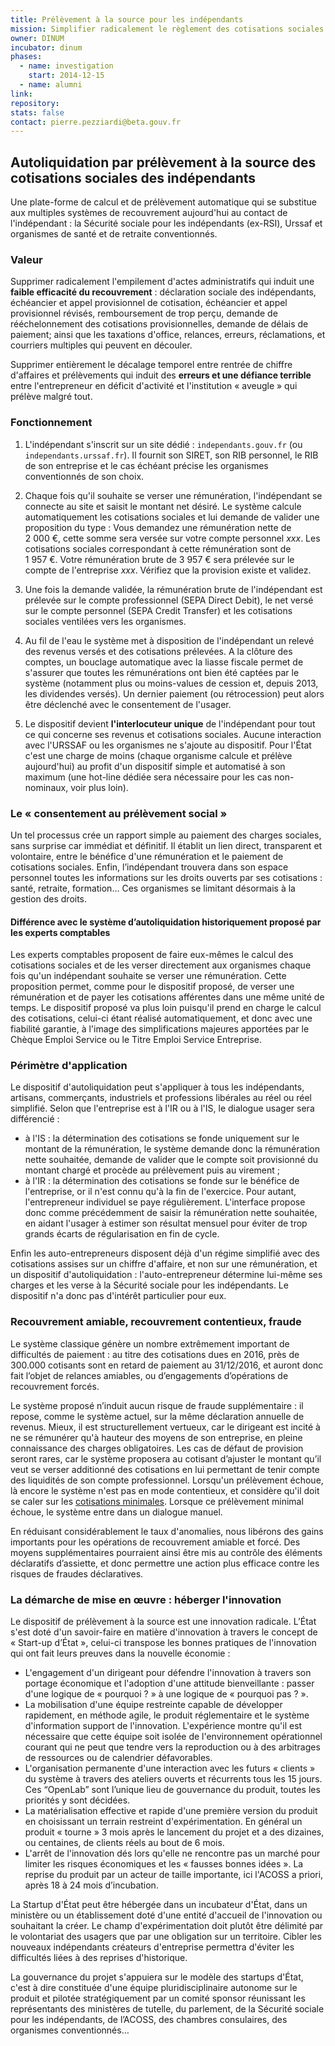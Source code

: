 ```yaml
---
title: Prélèvement à la source pour les indépendants
mission: Simplifier radicalement le règlement des cotisations sociales par les indépendants
owner: DINUM
incubator: dinum
phases:
  - name: investigation
    start: 2014-12-15
  - name: alumni
link:
repository:
stats: false
contact: pierre.pezziardi@beta.gouv.fr
---
```


## Autoliquidation par prélèvement à la source des cotisations sociales des indépendants

Une plate-forme de calcul et de prélèvement automatique qui se substitue aux multiples systèmes de recouvrement aujourd'hui au contact de l'indépendant : la Sécurité sociale pour les indépendants (ex-RSI), Urssaf et organismes de santé et de retraite conventionnés.

### Valeur

Supprimer radicalement l'empilement d'actes administratifs qui induit une __faible efficacité du recouvrement__ : déclaration sociale des indépendants, échéancier et appel provisionnel de cotisation, échéancier et appel provisionnel révisés, remboursement de trop perçu, demande de rééchelonnement des cotisations provisionnelles, demande de délais de paiement; ainsi que les taxations d'office, relances, erreurs, réclamations, et courriers multiples qui peuvent en découler.

Supprimer entièrement le décalage temporel entre rentrée de chiffre d'affaires et prélèvements qui induit des __erreurs et une défiance terrible__ entre l'entrepreneur en déficit d'activité et l'institution «&nbsp;aveugle&nbsp;» qui prélève malgré tout.

### Fonctionnement

1. L'indépendant s'inscrit sur un site dédié : `independants.gouv.fr` (ou `independants.urssaf.fr`). Il fournit son SIRET, son RIB personnel, le RIB de son entreprise et le cas échéant précise les organismes conventionnés de son choix.

2. Chaque fois qu'il souhaite se verser une rémunération, l'indépendant se connecte au site et saisit le montant net désiré. Le système calcule automatiquement les cotisations sociales et lui demande de valider une proposition du type : Vous demandez une rémunération nette de 2&nbsp;000&nbsp;€, cette somme sera versée sur votre compte personnel _xxx_. Les cotisations sociales correspondant à cette rémunération sont de 1&nbsp;957&nbsp;€. Votre rémunération brute de 3&nbsp;957&nbsp;€ sera prélevée sur le compte de l'entreprise _xxx_. Vérifiez que la provision existe et validez.

3. Une fois la demande validée, la rémunération brute de l'indépendant est prélevée sur le compte professionnel (SEPA Direct Debit), le net versé sur le compte personnel (SEPA Credit Transfer) et les cotisations sociales ventilées vers les organismes.

4. Au fil de l'eau le système met à disposition de l'indépendant un relevé des revenus versés et des cotisations prélevées. A la clôture des comptes, un bouclage automatique avec la liasse fiscale permet de s'assurer que toutes les rémunérations ont bien été captées par le système (notamment plus ou moins-values de cession et, depuis 2013, les dividendes versés). Un dernier paiement (ou rétrocession) peut alors être déclenché avec le consentement de l'usager.

5. Le dispositif devient __l'interlocuteur unique__ de l'indépendant pour tout ce qui concerne ses revenus et cotisations sociales. Aucune interaction avec l'URSSAF ou les organismes ne s'ajoute au dispositif. Pour l'État c'est une charge de moins (chaque organisme calcule et prélève aujourd'hui) au profit d'un dispositif simple et automatisé à son maximum (une hot-line dédiée sera nécessaire pour les cas non-nominaux, voir plus loin).

### Le «&nbsp;consentement au prélèvement social&nbsp;»

Un tel processus crée un rapport simple au paiement des charges sociales, sans surprise car immédiat et définitif.
Il établit un lien direct, transparent et volontaire, entre le bénéfice d'une rémunération et le paiement de cotisations sociales. Enfin, l’indépendant trouvera dans son espace personnel toutes les informations sur les droits ouverts par ses cotisations : santé, retraite, formation… Ces organismes se limitant désormais à la gestion des droits.

#### Différence avec le système d’autoliquidation historiquement proposé par les experts comptables

Les experts comptables proposent de faire eux-mêmes le calcul des cotisations sociales et de les verser directement aux organismes chaque fois qu'un indépendant souhaite se verser une rémunération. Cette proposition permet, comme pour le dispositif proposé, de verser une rémunération et de payer les cotisations afférentes dans une même unité de temps.
Le dispositif proposé va plus loin puisqu'il prend en charge le calcul des cotisations, celui-ci étant réalisé automatiquement, et donc avec une fiabilité garantie, à l'image des simplifications majeures apportées par le Chèque Emploi Service ou le Titre Emploi Service Entreprise.

### Périmètre d'application

Le dispositif d'autoliquidation peut s'appliquer à tous les indépendants, artisans, commerçants, industriels et professions libérales au réel ou réel simplifié. Selon que l'entreprise est à l'IR ou à l'IS, le dialogue usager sera différencié :

- à l'IS : la détermination des cotisations se fonde uniquement sur le montant de la rémunération, le système demande donc la rémunération nette souhaitée, demande de valider que le compte soit provisionné du montant chargé et procède au prélèvement puis au virement ;
- à l'IR : la détermination des cotisations se fonde sur le bénéfice de l'entreprise, or il n'est connu qu'à la fin de l'exercice. Pour autant, l'entrepreneur individuel se paye régulièrement. L'interface propose donc comme précédemment de saisir la rémunération nette souhaitée, en aidant l'usager à estimer son résultat mensuel pour éviter de trop grands écarts de régularisation en fin de cycle.

Enfin les auto-entrepreneurs disposent déjà d'un régime simplifié avec des cotisations assises sur un chiffre d'affaire, et non sur une rémunération, et un dispositif d'autoliquidation : l'auto-entrepreneur détermine lui-même ses charges et les verse à la Sécurité sociale pour les indépendants. Le dispositif n'a donc pas d'intérêt particulier pour eux.

### Recouvrement amiable, recouvrement contentieux, fraude

Le système classique génère un nombre extrêmement important de difficultés de paiement : au titre des cotisations dues en 2016, près de 300.000 cotisants sont en retard de paiement au 31/12/2016, et auront donc fait l’objet de relances amiables, ou d’engagements d’opérations de recouvrement forcés.

Le système proposé n’induit aucun risque de fraude supplémentaire : il repose, comme le système actuel, sur la même déclaration annuelle de revenus. Mieux, il est structurellement vertueux, car le dirigeant est incité à ne se rémunérer qu'à hauteur des moyens de son entreprise, en pleine connaissance des charges obligatoires. Les cas de défaut de provision seront rares, car le système proposera au cotisant d’ajuster le montant qu’il veut se verser additionné des cotisations en lui permettant de tenir compte des liquidités de son compte professionnel. Lorsqu'un prélèvement échoue, là encore le système n'est pas en mode contentieux, et considère qu'il doit se caler sur les [cotisations minimales](https://www.rsi.fr/cotisations/artisans-commercants/calcul-des-cotisations/cotisations-minimales.html). Lorsque ce prélèvement minimal échoue, le système entre dans un dialogue manuel.

En réduisant considérablement le taux d'anomalies, nous libérons des gains importants pour les opérations de recouvrement amiable et forcé. Des moyens supplémentaires pourraient ainsi être mis au contrôle des éléments déclaratifs d’assiette, et donc permettre une action plus efficace contre les risques de fraudes déclaratives.

### La démarche de mise en œuvre : héberger l'innovation

Le dispositif de prélèvement à la source est une innovation radicale. L’État s'est doté d'un savoir-faire en matière d'innovation à travers le concept de «&nbsp;Start-up d’État&nbsp;», celui-ci transpose les bonnes pratiques de l'innovation qui ont fait leurs preuves dans la nouvelle économie :

- L'engagement d'un dirigeant pour défendre l'innovation à travers son portage économique et l'adoption d'une attitude bienveillante : passer d'une logique de «&nbsp;pourquoi ?&nbsp;» à une logique de «&nbsp;pourquoi pas ?&nbsp;».
- La mobilisation d'une équipe restreinte capable de développer rapidement, en méthode agile, le produit réglementaire et le système d'information support de l'innovation. L'expérience montre qu'il est nécessaire que cette équipe soit isolée de l'environnement opérationnel courant qui ne peut que tendre vers la reproduction ou à des arbitrages de ressources ou de calendrier défavorables.
- L'organisation permanente d'une interaction avec les futurs «&nbsp;clients&nbsp;» du système à travers des ateliers ouverts et récurrents tous les 15 jours. Ces “OpenLab” sont l’unique lieu de gouvernance du produit, toutes les priorités y sont décidées.
- La matérialisation effective et rapide d'une première version du produit en choisissant un terrain restreint d'expérimentation. En général un produit «&nbsp;tourne&nbsp;» 3 mois après le lancement du projet et a des dizaines, ou centaines, de clients réels au bout de 6 mois.
- L'arrêt de l'innovation dés lors qu'elle ne rencontre pas un marché pour limiter les risques économiques et les «&nbsp;fausses bonnes idées&nbsp;».
La reprise du produit par un acteur de taille importante, ici l'ACOSS a priori, après 18 à 24 mois d’incubation.

La Startup d'État peut être hébergée dans un incubateur d'État, dans un ministère ou un établissement doté d'une entité d'accueil de l'innovation ou souhaitant la créer. Le champ d'expérimentation doit plutôt être délimité par le volontariat des usagers que par une obligation sur un territoire. Cibler les nouveaux indépendants créateurs d'entreprise permettra d'éviter les difficultés liées à des reprises d'historique.

La gouvernance du projet s'appuiera sur le modèle des startups d'État, c'est à dire constituée d'une équipe pluridisciplinaire autonome sur le produit et pilotée stratégiquement par un comité sponsor réunissant les représentants des ministères de tutelle, du parlement, de la Sécurité sociale pour les indépendants, de l’ACOSS, des chambres consulaires, des organismes conventionnés…
